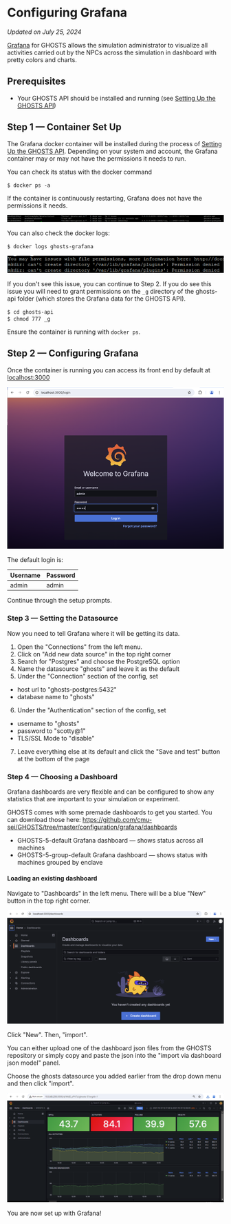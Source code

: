 # Configuring Grafana

*Updated on July 25, 2024*

[Grafana](https://grafana.com/) for GHOSTS allows the simulation administrator to visualize all activities carried out by the NPCs across the simulation in dashboard with pretty colors and charts.  

## Prerequisites

- Your GHOSTS API should be installed and running (see [Setting Up the GHOSTS API](installing-the-api.md))

## Step 1 &mdash; Container Set Up

The Grafana docker container will be installed during the process of [Setting Up the GHOSTS API](installing-the-api.md). Depending on your system and account, the Grafana container may or may not have the permissions it needs to run.

You can check its status with the docker command

```
$ docker ps -a
```

If the container is continuously restarting, Grafana does not have the permissions it needs.

![Grafana Restarting](../../images/grafana/configuring-grafana-restarting.png)

You can also check the docker logs:

```
$ docker logs ghosts-grafana
```

![Grafana Permission Denied](../../images/grafana/configuring-grafana-permission-denied.png)

If you don't see this issue, you can continue to Step 2. If you do see this issue you will need to grant permissions on the `_g` directory of the ghosts-api folder (which stores the Grafana data for the GHOSTS API).

```
$ cd ghosts-api
$ chmod 777 _g
```

Ensure the container is running with `docker ps`.

## Step 2 &mdash; Configuring Grafana

Once the container is running you can access its front end by default at [localhost:3000](http://localhost:3000)

![Grafana Front end](../../images/grafana/configuring-grafana-front-end.png)

The default login is:

| Username | Password |
| -------- | -------- |
| admin    | admin    |

Continue through the setup prompts.

### Step 3 &mdash; Setting the Datasource

Now you need to tell Grafana where it will be getting its data.

1. Open the "Connections" from the left menu.
2. Click on "Add new data source" in the top right corner
3. Search for "Postgres" and choose the PostgreSQL option
4. Name the datasource "ghosts" and leave it as the default
5. Under the "Connection" section of the config, set
- host url to "ghosts-postgres:5432"
- database name to "ghosts"
6. Under the "Authentication" section of the config, set
  - username to "ghosts"
  - password to "scotty@1"
  - TLS/SSL Mode to "disable"
7. Leave everything else at its default and click the "Save and test" button at the bottom of the page


### Step 4 &mdash; Choosing a Dashboard

Grafana dashboards are very flexible and can be configured to show any statistics that are important to your simulation or experiment.

GHOSTS comes with some premade dashboards to get you started. You can download those here: https://github.com/cmu-sei/GHOSTS/tree/master/configuration/grafana/dashboards

- GHOSTS-5-default Grafana dashboard &mdash; shows status across all machines
- GHOSTS-5-group-default Grafana dashboard &mdash; shows status with machines grouped by enclave

#### Loading an existing dashboard

Navigate to "Dashboards" in the left menu. There will be a blue "New" button in the top right corner.

![Empty Dashboard](../../images/grafana/configuring-grafana-empty-dashboard.png)

Click "New". Then, "import". 

You can either upload one of the dashboard json files from the GHOSTS repository or simply copy and paste the json into the "import via dashboard json model" panel.

Choose the ghosts datasource you added earlier from the drop down menu and then click "import".

![Ghosts In the Dashboard](../../images/grafana/configuring-grafana-dashboard.png)

You are now set up with Grafana!
